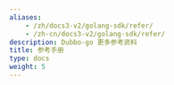 ```yaml
---
aliases:
    - /zh/docs3-v2/golang-sdk/refer/
    - /zh-cn/docs3-v2/golang-sdk/refer/
description: Dubbo-go 更多参考资料
title: 参考手册
type: docs
weight: 5
---
```

